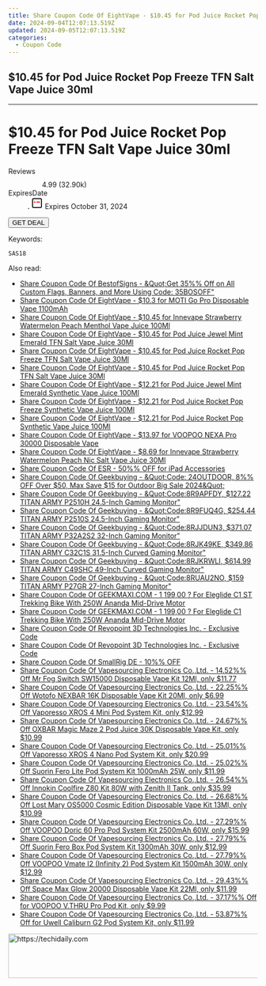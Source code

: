 ```yaml
---
title: Share Coupon Code Of EightVape - $10.45 for Pod Juice Rocket Pop Freeze TFN Salt Vape Juice 30Ml
date: 2024-09-04T12:07:13.519Z
updated: 2024-09-05T12:07:13.519Z
categories:
  - Coupon Code
---
```


## $10.45 for Pod Juice Rocket Pop Freeze TFN Salt Vape Juice 30ml

<hr>
<main class="px-4 py-6 sm:p-6 md:px-8 md:py-10">
  <div class="mx-auto grid max-w-4xl grid-cols-1 lg:max-w-5xl lg:grid-cols-2 lg:gap-x-20">
    <div class="relative col-start-1 row-start-1 flex flex-col-reverse rounded-lg bg-gradient-to-t from-black/75 via-black/0 p-3 sm:row-start-2 sm:bg-none sm:p-0 lg:row-start-1">
      <h1 class="mt-1 text-lg font-semibold text-white sm:text-slate-900 md:text-2xl dark:sm:text-white">$10.45 for Pod Juice Rocket Pop Freeze TFN Salt Vape Juice 30ml</h1>
    </div>
        <dl class="row-start-2 mt-4 flex items-center text-xs font-medium sm:row-start-3 sm:mt-1 md:mt-2.5 lg:row-start-2">
      <dt class="sr-only">Reviews</dt>
      <dd class="flex items-center text-indigo-600 dark:text-indigo-400">
        <svg width="24" height="24" fill="none" aria-hidden="true" class="mr-1 stroke-current dark:stroke-indigo-500">
          <path d="m12 5 2 5h5l-4 4 2.103 5L12 16l-5.103 3L9 14l-4-4h5l2-5Z" stroke-width="2" stroke-linecap="round" stroke-linejoin="round" />
        </svg>
        <span>4.99 <span class="font-normal text-slate-400">(32.90k)</span></span>
      </dd>
      <dt class="sr-only">ExpiresDate</dt>
      <dd class="flex items-center">
        <svg width="2" height="2" aria-hidden="true" fill="currentColor" class="mx-3 text-slate-300">
          <circle cx="1" cy="1" r="1" />
        </svg>
        <svg width="24" height="24" viewBox="0 0 24 24" fill="none" stroke="currentColor" stroke-width="2">
          <rect x="3" y="3" width="18" height="18" rx="2" fill="#fff" />
          <path d="M6 10L18 10" stroke="red" stroke-width="2" fill="none" />
          <path d="M10 6L10 18" stroke="#fff" stroke-width="2" fill="none" />
        </svg>
        Expires October 31, 2024      </dd>
    </dl>
    <div class="col-start-1 row-start-3 mt-4 self-center sm:col-start-2 sm:row-span-2 sm:row-start-2 sm:mt-0 lg:col-start-1 lg:row-start-3 lg:row-end-4 lg:mt-6">
      <button type="button" onClick="javascript:window.open(decodeURIComponent('https%3A%2F%2Fwww.shareasale.com%2Fu.cfm%3Fd%3D1230712%26m%3D59344%26u%3D4338022'), '_blank');void(0);" class="rounded-lg bg-red-600 px-3 py-2 text-sm font-medium leading-6 text-white">GET DEAL</button>
    </div>
    <p class="col-start-1 mt-4 text-sm leading-6 sm:col-span-2 lg:col-span-1 lg:row-start-4 lg:mt-6 dark:text-slate-400"> Keywords: </p>
    <p class="mt-4">
      <code class="bg-purple-900 p-4 text-sm font-bold tracking-widest text-white">SAS18</code>
    </p>
  </div>
</main>
<span class="atpl-alsoreadstyle">Also read:</span>
<div><ul>
<li><a href="https://coupons.techidaily.com/coupon-1087095-share-63219-sale/"><u>Share Coupon Code Of BestofSigns - &Quot;Get 35%% Off on All Custom Flags, Banners, and More Using Code: 35BOSOFF&quot;</u></a></li>
<li><a href="https://coupons.techidaily.com/coupon-1229479-share-59344-sale/"><u>Share Coupon Code Of EightVape - $10.3 for MOTI Go Pro Disposable Vape 1100mAh</u></a></li>
<li><a href="https://coupons.techidaily.com/coupon-1230718-share-59344-sale/"><u>Share Coupon Code Of EightVape - $10.45 for Innevape Strawberry Watermelon Peach Menthol Vape Juice 100Ml</u></a></li>
<li><a href="https://coupons.techidaily.com/coupon-1230711-share-59344-sale/"><u>Share Coupon Code Of EightVape - $10.45 for Pod Juice Jewel Mint Emerald TFN Salt Vape Juice 30Ml</u></a></li>
<li><a href="https://coupons.techidaily.com/coupon-1230713-share-59344-sale/"><u>Share Coupon Code Of EightVape - $10.45 for Pod Juice Rocket Pop Freeze TFN Salt Vape Juice 30Ml</u></a></li>
<li><a href="https://coupons.techidaily.com/coupon-1230714-share-59344-sale/"><u>Share Coupon Code Of EightVape - $10.45 for Pod Juice Rocket Pop TFN Salt Vape Juice 30Ml</u></a></li>
<li><a href="https://coupons.techidaily.com/coupon-1230715-share-59344-sale/"><u>Share Coupon Code Of EightVape - $12.21 for Pod Juice Jewel Mint Emerald Synthetic Vape Juice 100Ml</u></a></li>
<li><a href="https://coupons.techidaily.com/coupon-1230716-share-59344-sale/"><u>Share Coupon Code Of EightVape - $12.21 for Pod Juice Rocket Pop Freeze Synthetic Vape Juice 100Ml</u></a></li>
<li><a href="https://coupons.techidaily.com/coupon-1230717-share-59344-sale/"><u>Share Coupon Code Of EightVape - $12.21 for Pod Juice Rocket Pop Synthetic Vape Juice 100Ml</u></a></li>
<li><a href="https://coupons.techidaily.com/coupon-1229509-share-59344-sale/"><u>Share Coupon Code Of EightVape - $13.97 for VOOPOO NEXA Pro 30000 Disposable Vape</u></a></li>
<li><a href="https://coupons.techidaily.com/coupon-1230719-share-59344-sale/"><u>Share Coupon Code Of EightVape - $8.69 for Innevape Strawberry Watermelon Peach Nic Salt Vape Juice 30Ml</u></a></li>
<li><a href="https://coupons.techidaily.com/coupon-985312-share-80610-sale/"><u>Share Coupon Code Of ESR - 50%% OFF for iPad Accessories</u></a></li>
<li><a href="https://coupons.techidaily.com/coupon-1229665-share-38812-sale/"><u>Share Coupon Code Of Geekbuying - &Quot;Code: 24OUTDOOR, 8%% OFF Over $50, Max Save $15 for Outdoor Big Sale 2024&Quot;</u></a></li>
<li><a href="https://coupons.techidaily.com/coupon-1229501-share-38812-sale/"><u>Share Coupon Code Of Geekbuying - &Quot;Code:8R9APFDY, $127.22 TITAN ARMY P2510H 24.5-Inch Gaming Monitor&quot;</u></a></li>
<li><a href="https://coupons.techidaily.com/coupon-1229498-share-38812-sale/"><u>Share Coupon Code Of Geekbuying - &Quot;Code:8R9FUQ4G, $254.44 TITAN ARMY P2510S 24.5-Inch Gaming Monitor&quot;</u></a></li>
<li><a href="https://coupons.techidaily.com/coupon-1229502-share-38812-sale/"><u>Share Coupon Code Of Geekbuying - &Quot;Code:8RJJDUN3, $371.07 TITAN ARMY P32A2S2 32-Inch Gaming Monitor&quot;</u></a></li>
<li><a href="https://coupons.techidaily.com/coupon-1229500-share-38812-sale/"><u>Share Coupon Code Of Geekbuying - &Quot;Code:8RJK49KE, $349.86 TITAN ARMY C32C1S 31.5-Inch Curved Gaming Monitor&quot;</u></a></li>
<li><a href="https://coupons.techidaily.com/coupon-1229503-share-38812-sale/"><u>Share Coupon Code Of Geekbuying - &Quot;Code:8RJKRWLI, $614.99 TITAN ARMY C49SHC 49-Inch Curved Gaming Monitor&quot;</u></a></li>
<li><a href="https://coupons.techidaily.com/coupon-1229499-share-38812-sale/"><u>Share Coupon Code Of Geekbuying - &Quot;Code:8RUAU2NO, $159 TITAN ARMY P27GR 27-Inch Gaming Monitor&quot;</u></a></li>
<li><a href="https://coupons.techidaily.com/coupon-1107169-share-77450-sale/"><u>Share Coupon Code Of GEEKMAXI.COM - 1 199,00 ? For Eleglide C1 ST Trekking Bike With 250W Ananda Mid-Drive Motor</u></a></li>
<li><a href="https://coupons.techidaily.com/coupon-1107168-share-77450-sale/"><u>Share Coupon Code Of GEEKMAXI.COM - 1 199,00 ? For Eleglide C1 Trekking Bike With 250W Ananda Mid-Drive Motor</u></a></li>
<li><a href="https://coupons.techidaily.com/coupon-1229518-share-113735-sale/"><u>Share Coupon Code Of Revopoint 3D Technologies Inc. - Exclusive Code</u></a></li>
<li><a href="https://coupons.techidaily.com/coupon-1229520-share-113735-sale/"><u>Share Coupon Code Of Revopoint 3D Technologies Inc. - Exclusive Code</u></a></li>
<li><a href="https://coupons.techidaily.com/coupon-1079073-share-110294-sale/"><u>Share Coupon Code Of SmallRig DE - 10%% OFF</u></a></li>
<li><a href="https://coupons.techidaily.com/coupon-1100828-share-90958-sale/"><u>Share Coupon Code Of Vapesourcing Electronics Co.,Ltd. - 14.52%% Off Mr Fog Switch SW15000 Disposable Vape Kit 12Ml, only $11.77</u></a></li>
<li><a href="https://coupons.techidaily.com/coupon-1109763-share-90958-sale/"><u>Share Coupon Code Of Vapesourcing Electronics Co.,Ltd. - 22.25%% Off Wotofo NEXBAR 16K Disposable Vape Kit 20Ml, only $6.99</u></a></li>
<li><a href="https://coupons.techidaily.com/coupon-1106333-share-90958-sale/"><u>Share Coupon Code Of Vapesourcing Electronics Co.,Ltd. - 23.54%% Off Vaporesso XROS 4 Mini Pod System Kit, only $12.99</u></a></li>
<li><a href="https://coupons.techidaily.com/coupon-1112225-share-90958-sale/"><u>Share Coupon Code Of Vapesourcing Electronics Co.,Ltd. - 24.67%% Off OXBAR Magic Maze 2 Pod Juice 30K Disposable Vape Kit, only $10.99</u></a></li>
<li><a href="https://coupons.techidaily.com/coupon-1229486-share-90958-sale/"><u>Share Coupon Code Of Vapesourcing Electronics Co.,Ltd. - 25.01%% Off Vaporesso XROS 4 Nano Pod System Kit, only $20.99</u></a></li>
<li><a href="https://coupons.techidaily.com/coupon-1229814-share-90958-sale/"><u>Share Coupon Code Of Vapesourcing Electronics Co.,Ltd. - 25.02%% Off Suorin Fero Lite Pod System Kit 1000mAh 25W, only $11.99</u></a></li>
<li><a href="https://coupons.techidaily.com/coupon-817186-share-90958-sale/"><u>Share Coupon Code Of Vapesourcing Electronics Co.,Ltd. - 26.54%% Off Innokin Coolfire Z80 Kit 80W with Zenith II Tank, only $35.99</u></a></li>
<li><a href="https://coupons.techidaily.com/coupon-1088335-share-90958-sale/"><u>Share Coupon Code Of Vapesourcing Electronics Co.,Ltd. - 26.68%% Off Lost Mary OS5000 Cosmic Edition Disposable Vape Kit 13Ml, only $10.99</u></a></li>
<li><a href="https://coupons.techidaily.com/coupon-1229487-share-90958-sale/"><u>Share Coupon Code Of Vapesourcing Electronics Co.,Ltd. - 27.29%% Off VOOPOO Doric 60 Pro Pod System Kit 2500mAh 60W, only $15.99</u></a></li>
<li><a href="https://coupons.techidaily.com/coupon-1229815-share-90958-sale/"><u>Share Coupon Code Of Vapesourcing Electronics Co.,Ltd. - 27.79%% Off Suorin Fero Box Pod System Kit 1300mAh 30W, only $12.99</u></a></li>
<li><a href="https://coupons.techidaily.com/coupon-1229485-share-90958-sale/"><u>Share Coupon Code Of Vapesourcing Electronics Co.,Ltd. - 27.79%% Off VOOPOO Vmate I2 (Infinity 2) Pod System Kit 1500mAh 30W, only $12.99</u></a></li>
<li><a href="https://coupons.techidaily.com/coupon-1116704-share-90958-sale/"><u>Share Coupon Code Of Vapesourcing Electronics Co.,Ltd. - 29.43%% Off Space Max Glow 20000 Disposable Vape Kit 22Ml, only $11.99</u></a></li>
<li><a href="https://coupons.techidaily.com/coupon-703702-share-90958-sale/"><u>Share Coupon Code Of Vapesourcing Electronics Co.,Ltd. - 37.17%% Off for VOOPOO V.THRU Pro Pod Kit, only $9.99</u></a></li>
<li><a href="https://coupons.techidaily.com/coupon-859214-share-90958-sale/"><u>Share Coupon Code Of Vapesourcing Electronics Co.,Ltd. - 53.87%% Off for Uwell Caliburn G2 Pod System Kit, only $11.99</u></a></li>
</ul></div>

<ins class="adsbygoogle"
      style="display:block"
      data-ad-client="ca-pub-7571918770474297"
      data-ad-slot="8358498916"
      data-ad-format="auto"
      data-full-width-responsive="true"></ins>
<!-- affiliate ads begin -->
<a href="https://arkmc.pxf.io/c/5597632/352555/5172" target="_top" id="352555">
  <img src="//a.impactradius-go.com/display-ad/5172-352555" border="0" alt="https://techidaily.com" width="720" height="90"/>
</a>
<img height="0" width="0" src="https://arkmc.pxf.io/i/5597632/352555/5172" style="position:absolute;visibility:hidden;" border="0" />
<!-- affiliate ads end -->